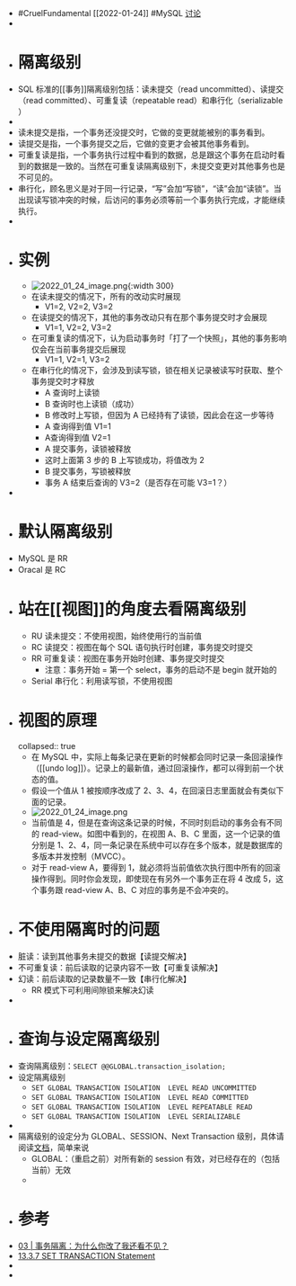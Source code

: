 - #CruelFundamental [[2022-01-24]] #MySQL [讨论](https://github.com/Monsooooon/CruelFundamental/tree/main/homework/202201/24)
-
- # 隔离级别
- SQL 标准的[[事务]]隔离级别包括：读未提交（read uncommitted）、读提交（read committed）、可重复读（repeatable read）和串行化（serializable ）
-
- 读未提交是指，一个事务还没提交时，它做的变更就能被别的事务看到。
- 读提交是指，一个事务提交之后，它做的变更才会被其他事务看到。
- 可重复读是指，一个事务执行过程中看到的数据，总是跟这个事务在启动时看到的数据是一致的。当然在可重复读隔离级别下，未提交变更对其他事务也是不可见的。
- 串行化，顾名思义是对于同一行记录，“写”会加“写锁”，“读”会加“读锁”。当出现读写锁冲突的时候，后访问的事务必须等前一个事务执行完成，才能继续执行。
-
- # 实例
	- ![2022_01_24_image.png](https://cdn.logseq.com/%2Fa738fab4-25bd-41b0-bb53-62a3b83356f256d0c0bf-e879-406d-aaa3-afc96619132f2022_01_24_image.png?Expires=4796634751&Signature=DLRNB8YNNO4QIbAuPZR0~1PobuBnrH8uOZRhOiJ7Tc1VuPuBF34HiUMYtGHTI4L5TF42JUbBHG0YkPIDnevXQ1gG8aMCipOHCAXOBhD7SFPwKnIenoMZyCf8NARCuOFqgF77whbUruMnM6i7giH4e4b49132tM4nFZs6JWdd8ljR8Gsii5oYCoslSiYa4jge6GEiAw6c2-0oxNsQXraJu8n4Fe9OwWvPhfwZDotXWR08znyqTRFxuMhjB0bzXcFAhB8uovCXm85ZJ4tGTMDOuygWsJ0Q5wADy~0iK789Zup7sWPrQnsdWAH9WNcTKMLwKkXi3Huf~UmXC-~nhou-xA__&Key-Pair-Id=APKAJE5CCD6X7MP6PTEA){:width 300}
	- 在读未提交的情况下，所有的改动实时展现
		- V1=2, V2=2, V3=2
	- 在读提交的情况下，其他的事务改动只有在那个事务提交时才会展现
		- V1=1, V2=2, V3=2
	- 在可重复读的情况下，认为启动事务时「打了一个快照」，其他的事务影响仅会在当前事务提交后展现
		- V1=1, V2=1, V3=2
	- 在串行化的情况下，会涉及到读写锁，锁在相关记录被读写时获取、整个事务提交时才释放
		- A 查询时上读锁
		- B 查询时也上读锁（成功）
		- B 修改时上写锁，但因为 A 已经持有了读锁，因此会在这一步等待
		- A 查询得到值 V1=1
		- A查询得到值 V2=1
		- A 提交事务，读锁被释放
		- 这时上面第 3 步的 B 上写锁成功，将值改为 2
		- B 提交事务，写锁被释放
		- 事务 A 结束后查询的 V3=2（是否存在可能 V3=1？）
-
- # 默认隔离级别
- MySQL 是 RR
- Oracal 是 RC
- # 站在[[视图]]的角度去看隔离级别
	- RU 读未提交：不使用视图，始终使用行的当前值
	- RC 读提交：视图在每个 SQL 语句执行时创建，事务提交时提交
	- RR 可重复读：视图在事务开始时创建、事务提交时提交
		- 注意：事务开始 = 第一个 select，事务的启动不是 begin 就开始的
	- Serial 串行化：利用读写锁，不使用视图
- # 视图的原理
  collapsed:: true
	- 在 MySQL 中，实际上每条记录在更新的时候都会同时记录一条回滚操作（[[undo log]]）。记录上的最新值，通过回滚操作，都可以得到前一个状态的值。
	- 假设一个值从 1 被按顺序改成了 2、3、4，在回滚日志里面就会有类似下面的记录。
	- ![2022_01_24_image.png](https://cdn.logseq.com/%2Fa738fab4-25bd-41b0-bb53-62a3b83356f2f5ab665e-2f19-480e-95f3-573b809021df2022_01_24_image.png?Expires=4796635963&Signature=IkmxTjlXniDK6SUMQFQCv3DLBGUmR42HaGpdqZDvVKSAiPiQImPILSANp~-PsqAjd6ZpFy3fmWBjhYnkeoMZOWnmCy6aHsHOVYKCCNttGwoT63j~3erA2HT51dvZJyU1Kgbnmpe2xe8O8rRBffQ8fWV9Zcit9DK-fC~mcL5cR2cICCQCfYEYMXwQw7BBGgK3sSjKHMyuoa7nxaq~e8nbE1S3OWtiNucPniLfkq6fosnjyfHUX2W2lL65b4Pw7oALwUUzF8bTMBpvCePitsk40yd~G2ms~38XDzYqF2QiyTgdqIADkByjFMixo48TxVL1rE9-GMks7i5UEklfeeUorg__&Key-Pair-Id=APKAJE5CCD6X7MP6PTEA)
	- 当前值是 4，但是在查询这条记录的时候，不同时刻启动的事务会有不同的 read-view。如图中看到的，在视图 A、B、C 里面，这一个记录的值分别是 1、2、4，同一条记录在系统中可以存在多个版本，就是数据库的多版本并发控制（MVCC）。
	- 对于 read-view A，要得到 1，就必须将当前值依次执行图中所有的回滚操作得到。同时你会发现，即使现在有另外一个事务正在将 4 改成 5，这个事务跟 read-view A、B、C 对应的事务是不会冲突的。
- # 不使用隔离时的问题
- 脏读：读到其他事务未提交的数据【读提交解决】
- 不可重复读：前后读取的记录内容不一致【可重复读解决】
- 幻读：前后读取的记录数量不一致【串行化解决】
	- RR 模式下可利用间隙锁来解决幻读
-
- # 查询与设定隔离级别
- 查询隔离级别：`SELECT @@GLOBAL.transaction_isolation;`
- 设定隔离级别
	- `SET GLOBAL TRANSACTION ISOLATION  LEVEL READ UNCOMMITTED`
	- `SET GLOBAL TRANSACTION ISOLATION  LEVEL READ COMMITTED`
	- `SET GLOBAL TRANSACTION ISOLATION  LEVEL REPEATABLE READ`
	- `SET GLOBAL TRANSACTION ISOLATION  LEVEL SERIALIZABLE`
-
- 隔离级别的设定分为 GLOBAL、SESSION、Next Transaction 级别，具体请阅读[文档](https://dev.mysql.com/doc/refman/8.0/en/set-transaction.html#set-transaction-scope)，简单来说
	- GLOBAL：（重启之前）对所有新的 session 有效，对已经存在的（包括当前）无效
	-
- # 参考
- [03 | 事务隔离：为什么你改了我还看不见？](https://time.geekbang.org/column/article/68963)
- [13.3.7 SET TRANSACTION Statement](https://dev.mysql.com/doc/refman/8.0/en/set-transaction.html)
-
-